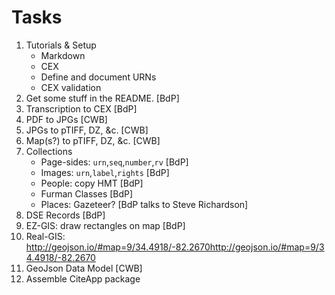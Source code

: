 # Tasks

1. Tutorials & Setup
	- Markdown
	- CEX
	- Define and document URNs
	- CEX validation
1. Get some stuff in the README. [BdP]
1. Transcription to CEX [BdP]
1. PDF to JPGs [CWB]
1. JPGs to pTIFF, DZ, &c. [CWB]
1. Map(s?) to pTIFF, DZ, &c. [CWB]
1. Collections
	- Page-sides: `urn`,`seq`,`number`,`rv` [BdP]
	- Images: `urn`,`label`,`rights` [BdP]
	- People: copy HMT [BdP]
	- Furman Classes [BdP]
	- Places: Gazeteer? [BdP talks to Steve Richardson]
1. DSE Records [BdP]
1. EZ-GIS: draw rectangles on map [BdP]
1. Real-GIS: <http://geojson.io/#map=9/34.4918/-82.2670http://geojson.io/#map=9/34.4918/-82.2670>
1. GeoJson Data Model [CWB]
1. Assemble CiteApp package